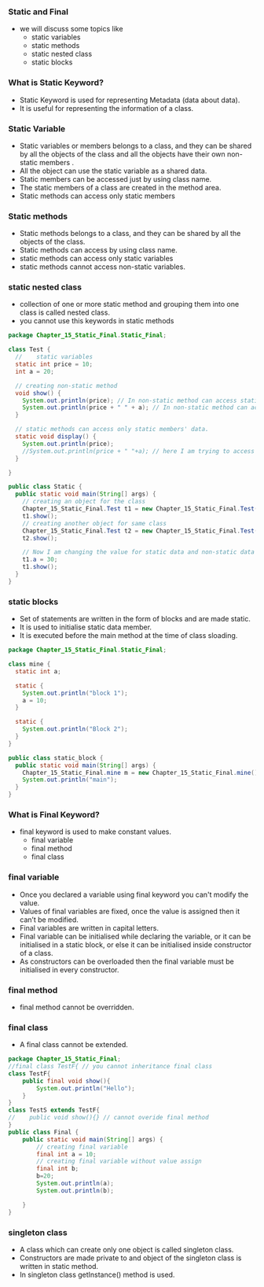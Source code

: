 ### Static and Final
* we will discuss some topics like
  - static variables
  - static methods
  - static nested class
  - static blocks

### What is Static Keyword?
* Static	Keyword	is	used	for	representing	Metadata	(data	about	data).
* It	is	useful	for	representing	the	information	of	a	class.
### Static Variable
* Static variables or members	belongs	to	a	class, and they	can	be	shared	by	all	the
objects	of	the	class	and	all	the	objects	have	their	own	non-static
members	.
* All	the	object	can	use	the	static	variable	as	a	shared	data.
* Static	members	can	be	accessed	just	by	using	class	name.
* The	static	members	of	a	class	are	created	in	the	method	area.
* Static	methods	can	access	only	static	members
### Static methods
* Static methods belongs	to	a	class, and they	can	be	shared	by	all	the
objects	of the	class.
* Static methods can access by using class name.
* static methods can access only static variables 
* static methods cannot access non-static variables.
### static nested class
* collection of one or more static method and grouping them into one class is called nested class.
* you cannot use this keywords in static methods

```java
package Chapter_15_Static_Final.Static_Final;

class Test {
  //    static variables
  static int price = 10;
  int a = 20;

  // creating non-static method
  void show() {
    System.out.println(price); // In non-static method can access static members data
    System.out.println(price + " " + a); // In non-static method can access static members data and non-static data members
  }

  // static methods can access only static members' data.
  static void display() {
    System.out.println(price);
    //System.out.println(price + " "+a); // here I am trying to access non-static data inside static method that's not allowed
  }

}

public class Static {
  public static void main(String[] args) {
    // creating an object for the class
    Chapter_15_Static_Final.Test t1 = new Chapter_15_Static_Final.Test();
    t1.show();
    // creating another object for same class
    Chapter_15_Static_Final.Test t2 = new Chapter_15_Static_Final.Test();
    t2.show();

    // Now I am changing the value for static data and non-static data
    t1.a = 30;
    t1.show();
  }
}
```
### static blocks
* Set	of	statements	are	written	in	the	form	of	blocks	and	are	made
static.
* It	is	used	to	initialise	static	data	member.
* It	is	executed	before	the	main	method	at	the	time	of	class	sloading.

```java
package Chapter_15_Static_Final.Static_Final;

class mine {
  static int a;

  static {
    System.out.println("block 1");
    a = 10;
  }

  static {
    System.out.println("Block 2");
  }
}

public class static_block {
  public static void main(String[] args) {
    Chapter_15_Static_Final.mine m = new Chapter_15_Static_Final.mine();
    System.out.println("main");
  }
}
```

### What is Final Keyword?
* final keyword is used to make constant values.
  - final variable
  - final method
  - final class
### final variable
* Once you declared a variable using final keyword you can't modify the value.
* Values	of	final	variables	are	fixed,	once	the	value	is	assigned	then	it
  can’t	be	modified.	
* Final	variables	are	written	in	capital	letters.
* Final	variable	can	be	initialised	while	declaring	the	variable,	or	it	can
  be	initialised	in	a	static	block,	or	else	it	can	be	initialised	inside
  constructor	of	a	class.
* As	constructors	can	be	overloaded	then	the	final	variable	must	be
  initialised	in	every	constructor.	

### final method
* final	method	cannot	be	overridden.
### final class
* A	final	class	cannot	be	extended.
```java
package Chapter_15_Static_Final;
//final class TestF{ // you cannot inheritance final class
class TestF{
    public final void show(){
        System.out.println("Hello");
    }
}
class TestS extends TestF{
//    public void show(){} // cannot overide final method
}
public class Final {
    public static void main(String[] args) {
        // creating final variable
        final int a = 10;
        // creating final variable without value assign
        final int b;
        b=20;
        System.out.println(a);
        System.out.println(b);

    }
}
```
### singleton class
* A	class	which	can	create	only	one	object	is	called	singleton	class.
* Constructors	are	made	private	to	and	object	of	the	singleton	class	is
written	in	static	method.
* In	singleton	class	getInstance()	method	is	used.
